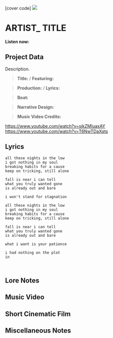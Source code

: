 [cover code] ![](57175019_319474918741616_8502199518755923887_n.jpg)

# ARTIST_ TITLE

**Listen now:** 

## Project Data

Description.

> **Title:**  / **Featuring:** 

> **Production:**  / **Lyrics:** 

> **Beat:**

> **Narrative Design:**

> **Music Video Credits:**

https://www.youtube.com/watch?v=sjkZMIuaxAY
https://www.youtube.com/watch?v=T6NwTDaXqts

## Lyrics

```
all these nights in the low
i got nothing in my soul
breaking habits for a cause
keep on tricking, still alone

fall is near i can tell
what you truly wanted gone
is already out and bare

i won't stand for stagnation

all these nights in the low
i got nothing in my soul
breaking habits for a cause
keep on tricking, still alone

fall is near i can tell
what you truly wanted gone
is already out and bare

what i want is your patience

i had nothing on the plot
in 



```

## Lore Notes

## Music Video

## Short Cinematic Film

## Miscellaneous Notes
